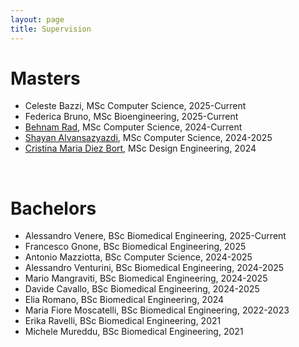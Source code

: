 ```yaml
---
layout: page
title: Supervision
---
```


# Masters
- Celeste Bazzi, MSc Computer Science, 2025-Current
- Federica Bruno, MSc Bioengineering, 2025-Current
- [Behnam Rad](https://www.linkedin.com/in/behnam-rad/), MSc Computer Science, 2024-Current
- [Shayan Alvansazyazdi](https://www.linkedin.com/in/shayan-alvansazyazdi/), MSc Computer Science, 2024-2025
- [Cristina Maria Diez Bort](https://www.linkedin.com/in/cristina-d%C3%ADez-bort-26a4b727a/), MSc Design Engineering, 2024 

<br>

# Bachelors
- Alessandro Venere, BSc Biomedical Engineering, 2025-Current
- Francesco Gnone, BSc Biomedical Engineering, 2025
- Antonio Mazziotta, BSc Computer Science, 2024-2025
- Alessandro Venturini, BSc Biomedical Engineering, 2024-2025
- Mario Mangraviti, BSc Biomedical Engineering, 2024-2025
- Davide Cavallo, BSc Biomedical Engineering, 2024-2025
- Elia Romano, BSc Biomedical Engineering, 2024
- Maria Fiore Moscatelli, BSc Biomedical Engineering, 2022-2023
- Erika Ravelli, BSc Biomedical Engineering, 2021
- Michele Mureddu, BSc Biomedical Engineering, 2021
 
